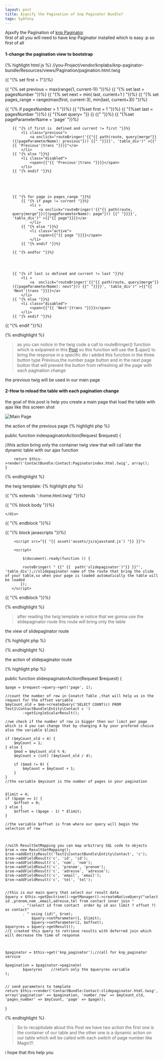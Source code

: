 ```yaml
---
layout: post
title: Ajaxify the Pagination of knp Paginator Bundle?
tags: Symfony
---
```



<link rel="stylesheet" href="//cdnjs.cloudflare.com/ajax/libs/highlight.js/8.7/styles/default.min.css">
<script src="//cdnjs.cloudflare.com/ajax/libs/highlight.js/8.7/highlight.min.js"></script>



Ajaxify the Pagination of [knp Paginator](https://github.com/KnpLabs/KnpPaginatorBundle)  
first of all you will need to have knp Paginator installed which is easy :p so first of all
<h4>1-change the pagination view to bootstrap</h4>


{% highlight html js %}
//you-Project/vendor/knplabs/knp-paginator-bundle/Resources/views/Pagination/pagination.html.twig

{{ "{% set first = 1"}}%}

{{ "{% set previous = max(range(1, current-1)) "}}%}
{{ "{% set last = pagesNumber "}}%}
{{ "{% set next = min( last, current+1 ) "}}%}
{{ "{% set pages_range = range(max(first, current-3), min(last, current+3)) "}}%}

{{ "{% if pagesNumber > 1 "}}%}
    {{ "{%set first = 1 "}}%}
    {{ "{%set last = pagesNumber "}}%}
    {{ "{%set query= "}} {} {{" "}}%}
    {{ "{%set pageParameterName = 'page' "}}%}

<ul class="pagination">


    {{ "{% if first is  defined and current != first "}}%}
        <li class="previous">
            <a onclick="routeBringer('{{"{{ path(route, query|merge"}}({(pageParameterName): previous"})) {{" "}}}}', 'table_div')" >{{"{{ 'Previous'|trans "}}}}"</a>
        </li>
    {{ "{% else "}}%}
        <li class="disabled">
            <span>{{"{{ 'Previous'|trans "}}}}</span>
        </li>
    {{ "{% endif "}}%}





    {{ "{% for page in pages_range "}}%}
        {{ "{% if page != current "}}%}
            <li >
                <a onclick="routeBringer('{{"{{ path(route, query|merge"}}({(pageParameterName): page"})) {{" "}}}}', 'table_div')" >{{"{{ page"}}}}</a>
            </li>
        {{ "{% else "}}%}
            <li class="active">
                <span>{{"{{ page "}}}}</span>
            </li>
        {{ "{% endif "}}%}

    {{ "{% endfor "}}%}




    {{ "{% if last is defined and current != last "}}%}
        <li >
            <a  onclick="routeBringer('{{"{{ path(route, query|merge"}}({(pageParameterName): next"})) {{" "}}}}', 'table_div')" >{{"{{ 'Next'|trans "}}}}</a>
        </li>
    {{ "{% else "}}%}
        <li class="disabled">
            <span>{{"{{ 'Next'|trans "}}}}</span>
        </li>
    {{ "{% endif "}}%}
</ul>
{{ "{% endif "}}%}

{% endhighlight %}




>as you can notice in the twig code a call to routeBringer() function which is  exlpained in this [Post]() so this function will use the $.ajax() to bring the response in a specific div
i added this function in the three button type Previous,the number page button and in the next page button that will prevent the button from refreshing all the page with each pagination change  

the previous twig will be used in our main page

<h4>2-How to reload the table with each pagination change</h4>


the goal of this post is help you create a main page that load the table with ajax like this screen shot

<img src="{{ project.url }}/images/mainpage.png" alt="Main Page" >

the action of the previous page
{% highlight php %}

public function indexpaginatorAction(Request $request) {

//this action bring only the container twig view that will call later the dynamic table with our ajax function

        return $this->render('ContactBundle:Contact:Paginatorindex.html.twig', array();
    }

{% endhighlight %}

the twig template:
{% highlight php %}

{{ "{% extends '::home.html.twig' "}}%}


{{ "{% block body "}}%}
    <div id="table_div">

    </div>

{{ "{% endblock  "}}%}

{{ "{% block javascripts "}}%}

        <script src="{{ "{{ asset('assets/js/ajaxstand.js') "}} }}">

        <script>

            $(document).ready(function () {

            routeBringer( " {{" {{  path('slidepaginator')"}} }}"', 'table_div');//slidepaginator name of the route that bring the slide of your table,so when your page is loaded automatically the table will be loaded
           });
       </script>
{{ "{% endblock  "}}%}

{% endhighlight %}


>after reading the twig template w notice that we gonna use the slidepaginator route this route will bring only the table


the view of slidepaginator route


{% highlight php %}


{% endhighlight %}

the action of slidepaginator route

{% highlight php %}

public function slidespaginatorAction(Request $request) {

    $page = $request->query->get('page', 1);

    //count the number of row in Conatct Table ,that will help us in the request for the offset variable
    $myCount_old = $em->createQuery('SELECT COUNT(c) FROM Test1\ContactBundle\Entity\Contact c ')
            ->getSingleScalarResult();

    //we check if the number of row is bigger then our limit per page which is 4 you can change that by changing 4 by your prefered choice also the variable $limit

    if ($myCount_old < 4) {
        $myCount = 1;
    } else {
        $mod = $myCount_old % 4;
        $myCount = (int) ($myCount_old / 4);

        if ($mod != 0) {
            $myCount = $myCount + 1;
        }
    }
    //the variable $mycount is the number of pages in your pagination


    $limit = 4;
    if ($page == 1) {
        $offset = 0;
    } else {
        $offset = ($page - 1) * $limit;
    }

    //the variable $offset is from where our query will begin the selection of row



    //with ResultSetMapping you can map arbitrary SQL code to objects
    $rsm = new ResultSetMapping();
    $rsm->addEntityResult('Test1\ContactBundle\Entity\Contact', 'c');
    $rsm->addFieldResult('c', 'id', 'id');
    $rsm->addFieldResult('c', 'nom', 'nom');
    $rsm->addFieldResult('c', 'prenom', 'prenom');
    $rsm->addFieldResult('c', 'adresse', 'adresse');
    $rsm->addFieldResult('c', 'email', 'email');
    $rsm->addFieldResult('c', 'tel', 'tel');


    //this is our main query that select our result data
    $query = $this->getDoctrine()->getManager()->createNativeQuery("select id ,prenom,nom ,email,adresse,tel from contact inner join "
            . "(select id from contact  order by id asc limit ? offset ?) as contact"
            . " using (id)", $rsm);
                $query->setParameter(1, $limit);
                $query->setParameter(2, $offset);
    $queryres = $query->getResult();
    //I created this query to retrieve results with deferred join which will decrease the time of response



    $paginator = $this->get('knp_paginator');//call for knp_paginator service

    $pagination = $paginator->paginate(
            $queryres    //return only the $queryres variable
    );


    // send parameters to template
    return $this->render('ContactBundle:Contact:slidepaginator.html.twig', array('pagination' => $pagination, 'number_row' => $myCount_old, 'pages_number' => $myCount, 'page' => $page));
}

{% endhighlight %}


>So to recapitulate about this Post we have two action the first one is the container of our table and the other one is a dynamic action on our table which will be called with each switch of page number like Magic!!!

i hope that this help you

